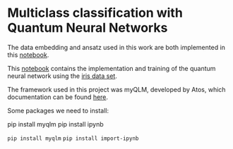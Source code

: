 # Multiclass classification with Quantum Neural Networks

The data embedding and ansatz used in this work are both implemented in this [notebook](https://github.com/AntonSimen06/QNN-myQLM/blob/main/qnn/vqc_functions.ipynb).

This [notebook](https://github.com/AntonSimen06/QNN-myQLM/blob/main/qnn/main.ipynb) contains the implementation and training of the quantum neural network using the [iris data set](https://github.com/AntonSimen06/QNN-myQLM/blob/main/data/iris.data).

The framework used in this project was myQLM, developed by Atos, which documentation can be found [here](https://myqlm.github.io/index.html).

Some packages we need to install:

pip install myqlm
pip install ipynb

`pip install myqlm`
`pip install import-ipynb`
